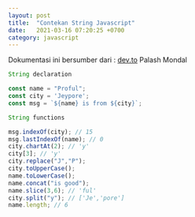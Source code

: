 ```yaml
---
layout: post
title:  "Contekan String Javascript"
date:   2021-03-16 07:20:25 +0700
category: javascript
---
```

Dokumentasi ini bersumber dari : [dev.to](https://dev.to/palashmon/ultimate-cheatsheet-compilation-32c9#chapter-3) Palash Mondal

```javascript
String declaration

const name = "Proful";
const city = 'Jeypore';
const msg = `${name} is from ${city}`;
```

```javascript
String functions

msg.indexOf(city); // 15
msg.lastIndexOf(name); // 0
city.chartAt(2); // 'y'
city[3]; // 'y'
city.replace("J","P");
city.toUpperCase();
name.toLowerCase();
name.concat("is good");
name.slice(3,6); // 'ful'
city.split("y"); // ['Je','pore']
name.length; // 6
```
